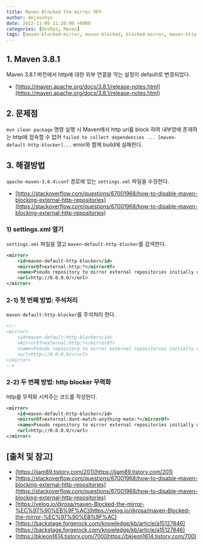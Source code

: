 ```yaml
---
title: Maven Blocked the mirror 에러
author: dejavuhyo
date: 2022-11-09 21:20:00 +0900
categories: [DevOps, Maven]
tags: [maven-blocked-mirror, maven-blocked, blocked-mirror, maven-http-repositories, http-repositories-blocking, maven-381-version, maven-default-http-blocker, http-blocker, maven-blocked-mirror-에러, maven-에러]
---
```


## 1. Maven 3.8.1
Maven 3.8.1 버전에서 http에 대한 외부 연결을 막는 설정이 default로 변경되었다.

* [https://maven.apache.org/docs/3.8.1/release-notes.html](https://maven.apache.org/docs/3.8.1/release-notes.html)

## 2. 문제점
`mvn clean package` 명령 실행 시 Maven에서 http uri를 block 하여 내부망에 존재하는 http에 접속할 수 없어 `failed to collect dependencies ... [maven-default-http-blocker]...` error와 함께 build에 실패한다.

## 3. 해결방법
`apache-maven-3.8.4\conf` 경로에 있는 `settings.xml` 파일을 수정한다.

* [https://stackoverflow.com/questions/67001968/how-to-disable-maven-blocking-external-http-repositories](https://stackoverflow.com/questions/67001968/how-to-disable-maven-blocking-external-http-repositories)

### 1) settings.xml 열기
`settings.xml` 파일을 열고 `maven-default-http-blocker`를 검색한다.

```xml
<mirror>
    <id>maven-default-http-blocker</id>
    <mirrorOf>external:http:*</mirrorOf>
    <name>Pseudo repository to mirror external repositories initially using HTTP.</name>
    <url>http://0.0.0.0/</url>
</mirror>
```

### 2-1) 첫 번째 방법: 주석처리
`maven-default-http-blocker`를 주석처리 한다.

```xml
<!--
<mirror>
    <id>maven-default-http-blocker</id>
    <mirrorOf>external:http:*</mirrorOf>
    <name>Pseudo repository to mirror external repositories initially using HTTP.</name>
    <url>http://0.0.0.0/</url>
</mirror>
-->
```

### 2-2) 두 번째 방법: http blocker 무력화
http를 무력화 시켜주는 코드를 작성한다.

```xml
<mirror>
    <id>maven-default-http-blocker</id>
    <mirrorOf>external:dont-match-anything-mate:*</mirrorOf>
    <name>Pseudo repository to mirror external repositories initially using HTTP.</name>
    <url>http://0.0.0.0/</url>
</mirror>
```

## [출처 및 참고]
* [https://jjam89.tistory.com/201](https://jjam89.tistory.com/201)
* [https://stackoverflow.com/questions/67001968/how-to-disable-maven-blocking-external-http-repositories](https://stackoverflow.com/questions/67001968/how-to-disable-maven-blocking-external-http-repositories)
* [https://velog.io/@rosa/maven-Blocked-the-mirror-%EC%97%90%EB%9F%AC](https://velog.io/@rosa/maven-Blocked-the-mirror-%EC%97%90%EB%9F%AC)
* [https://backstage.forgerock.com/knowledge/kb/article/a15127846](https://backstage.forgerock.com/knowledge/kb/article/a15127846)
* [https://bkjeon1614.tistory.com/700](https://bkjeon1614.tistory.com/700)
